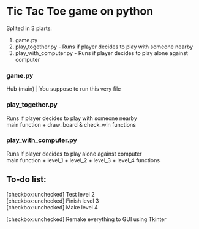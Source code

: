 # Tic Tac Toe game on python

Splited in 3 plarts:
1. game.py
2. play_together.py - Runs if player decides to play with someone nearby
3. play_with_computer.py - Runs if player decides to play alone against computer

### game.py
Hub (main) | You suppose to run this very file

###  play_together.py
Runs if player decides to play with someone nearby  
main function + draw_board & check_win functions  

### play_with_computer.py
Runs if player decides to play alone against computer  
main function + level_1 + level_2 + level_3 + level_4 functions  

## To-do list:
[checkbox:unchecked] Test level 2  
[checkbox:unchecked] Finish level 3  
[checkbox:unchecked] Make level 4  
  
[checkbox:unchecked] Remake everything to GUI using Tkinter
